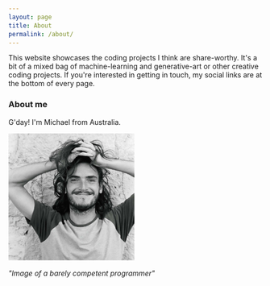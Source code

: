 ```yaml
---
layout: page
title: About
permalink: /about/
---
```


This website showcases the coding projects I think are share-worthy. It's a bit of a mixed bag of machine-learning and generative-art or other creative coding projects. If you're interested in getting in touch, my social links are at the bottom of every page.

### About me
G'day! I'm Michael from Australia.

<img src="/assets/images/portrait-crop.jpg" alt="drawing" width="250"/>

*"Image of a barely competent programmer"*
